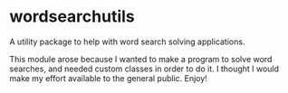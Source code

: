 # wordsearchutils
A utility package to help with word search solving applications.

This module arose because I wanted to make a program to solve word searches, and needed custom classes in order to do it. I thought I would make my effort available to the general public. Enjoy!
